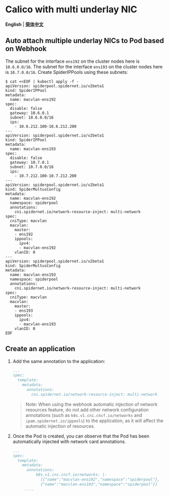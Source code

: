 # Calico with multi underlay NIC

**English** | [**简体中文**](./multi-underlay-nic-zh_CN.md)

## Auto attach multiple underlay NICs to Pod based on Webhook

  The subnet for the interface `ens192` on the cluster nodes here is `10.6.0.0/16`. The subnet for the interface `ens193` on the cluster nodes here is `10.7.0.0/16`. Create  SpiderIPPools using these subnets:

  ```shell
  $ cat <<EOF | kubectl apply -f -
  apiVersion: spiderpool.spidernet.io/v2beta1
  kind: SpiderIPPool
  metadata:
    name: macvlan-ens192
  spec:
    disable: false
    gateway: 10.6.0.1
    subnet: 10.6.0.0/16
    ips:
      - 10.6.212.100-10.6.212.200
  ---
  apiVersion: spiderpool.spidernet.io/v2beta1
  kind: SpiderIPPool
  metadata:
    name: macvlan-ens193
  spec:
    disable: false
    gateway: 10.7.0.1
    subnet: 10.7.0.0/16
    ips:
      - 10.7.212.100-10.7.212.200
  ---
  apiVersion: spiderpool.spidernet.io/v2beta1
  kind: SpiderMultusConfig
  metadata:
    name: macvlan-ens192
    namespace: spiderpool
    annotations:
      cni.spidernet.io/network-resource-inject: multi-network
  spec:
    cniType: macvlan
    macvlan:
      master:
      - ens192
      ippools:
        ipv4:
        - macvlan-ens192
      vlanID: 0
  ---
  apiVersion: spiderpool.spidernet.io/v2beta1
  kind: SpiderMultusConfig
  metadata:
    name: macvlan-ens193
    namespace: spiderpool
    annotations:
      cni.spidernet.io/network-resource-inject: multi-network
  spec:
    cniType: macvlan
    macvlan:
      master:
      - ens193
      ippools:
        ipv4:
        - macvlan-ens193
      vlanID: 0
  EOF
  ```

## Create an application

1. Add the same annotation to the application:

    ```yaml
    ...
    spec:
      template:
        metadata:
          annotations:
            cni.spidernet.io/network-resource-inject: multi-network
    ```

    > Note: When using the webhook automatic injection of network resources feature, do not add other network configuration annotations (such as `k8s.v1.cni.cncf.io/networks` and `ipam.spidernet.io/ippools`) to the application, as it will affect the automatic injection of resources.

2. Once the Pod is created, you can observe that the Pod has been automatically injected with network card annotations.

    ```yaml
    ...
    spec:
      template:
        metadata:
          annotations:
              k8s.v1.cni.cncf.io/networks: |-
                [{"name":"macvlan-ens192","namespace":"spiderpool"},
                {"name":"macvlan-ens193","namespace":"spiderpool"}]
         ....
    ```
